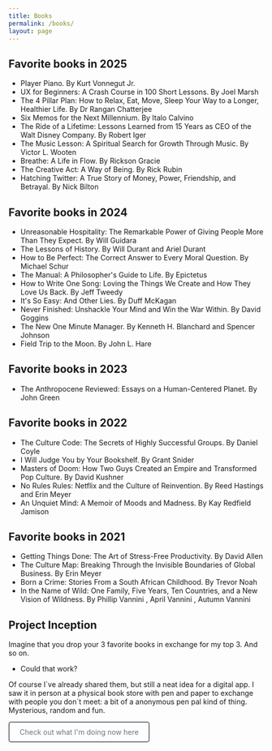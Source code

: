```yaml
---
title: Books
permalink: /books/
layout: page
---
```


## Favorite books in 2025

* Player Piano. By Kurt Vonnegut Jr.
* UX for Beginners: A Crash Course in 100 Short Lessons. By Joel Marsh
* The 4 Pillar Plan: How to Relax, Eat, Move, Sleep Your Way to a Longer, Healthier Life. By Dr Rangan Chatterjee
* Six Memos for the Next Millennium. By Italo Calvino
* The Ride of a Lifetime: Lessons Learned from 15 Years as CEO of the Walt Disney Company. By Robert Iger
* The Music Lesson: A Spiritual Search for Growth Through Music. By Victor L. Wooten
* Breathe: A Life in Flow. By Rickson Gracie
* The Creative Act: A Way of Being. By Rick Rubin
* Hatching Twitter: A True Story of Money, Power, Friendship, and Betrayal. By Nick Bilton

## Favorite books in 2024

* Unreasonable Hospitality: The Remarkable Power of Giving People More Than They Expect. By Will Guidara
* The Lessons of History. By Will Durant and Ariel Durant
* How to Be Perfect: The Correct Answer to Every Moral Question. By Michael Schur
* The Manual: A Philosopher's Guide to Life. By Epictetus
* How to Write One Song: Loving the Things We Create and How They Love Us Back. By Jeff Tweedy
* It's So Easy: And Other Lies. By Duff McKagan
* Never Finished: Unshackle Your Mind and Win the War Within. By David Goggins
* The New One Minute Manager. By Kenneth H. Blanchard and Spencer Johnson
* Field Trip to the Moon. By John L. Hare

## Favorite books in 2023

* The Anthropocene Reviewed: Essays on a Human-Centered Planet. By John Green

## Favorite books in 2022

* The Culture Code: The Secrets of Highly Successful Groups. By Daniel Coyle
* I Will Judge You by Your Bookshelf. By Grant Snider
* Masters of Doom: How Two Guys Created an Empire and Transformed Pop Culture. By David Kushner
* No Rules Rules: Netflix and the Culture of Reinvention. By Reed Hastings and Erin Meyer
* An Unquiet Mind: A Memoir of Moods and Madness. By Kay Redfield Jamison

## Favorite books in 2021

* Getting Things Done: The Art of Stress-Free Productivity. By David Allen
* The Culture Map: Breaking Through the Invisible Boundaries of Global Business. By Erin Meyer
* Born a Crime: Stories From a South African Childhood. By Trevor Noah
* In the Name of Wild: One Family, Five Years, Ten Countries, and a New Vision of Wildness. By Phillip Vannini , April Vannini , Autumn Vannini

## Project Inception

Imagine that you drop your 3 favorite books in exchange for my top 3. And so on. 
* Could that work?

Of course I´ve already shared them, but still a neat idea for a digital app. I saw it in person at a physical book store with pen and paper to exchange with people you don´t meet: a bit of a anonymous pen pal kind of thing. Mysterious, random and fun. 

<a href="/now/" style="display: inline-block; padding: 10px 20px; border: 2px solid #6c757d; color: #6c757d; text-decoration: none; border-radius: 5px; background-color: transparent;" onmouseover="this.style.backgroundColor='#6c757d'; this.style.color='white';" onmouseout="this.style.backgroundColor='transparent'; this.style.color='#6c757d';">Check out what I'm doing now here</a>
